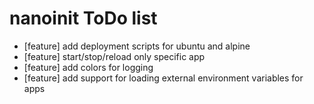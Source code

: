 # nanoinit ToDo list

- [feature] add deployment scripts for ubuntu and alpine
- [feature] start/stop/reload only specific app
- [feature] add colors for logging
- [feature] add support for loading external environment variables for apps
